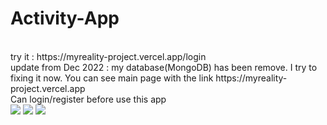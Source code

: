 # Activity-App
<br>
try it : https://myreality-project.vercel.app/login
<br>
update from Dec 2022 : my database(MongoDB) has been remove. I try to fixing it now.
You can see main page with the link https://myreality-project.vercel.app
<br>
Can login/register before use this app
<br>
<img src="https://sv1.img.in.th/WRSrX.jpeg">
<img src="https://sv1.img.in.th/WRwzS.jpeg">
<img src="https://sv1.img.in.th/WRnWO.jpeg">
